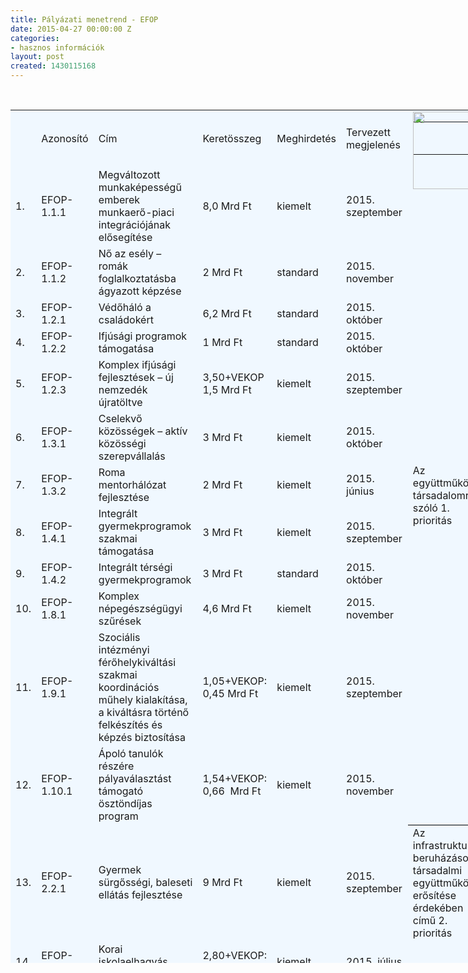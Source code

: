 ```yaml
---
title: Pályázati menetrend - EFOP
date: 2015-04-27 00:00:00 Z
categories:
- hasznos információk
layout: post
created: 1430115168
---
```


<p>&nbsp;</p><table style="border-color: #000000; border-width: 0px; background-color: #f0f8ff; width: 770px; height: 1365px; border-style: solid;" border="0" cellpadding="0" cellspacing="0"><colgroup><col style="mso-width-source: userset; mso-width-alt: 1206; width: 25pt;" width="33"> <col style="mso-width-source: userset; mso-width-alt: 2998; width: 62pt;" width="82"> <col style="mso-width-source: userset; mso-width-alt: 7789; width: 160pt;" width="213"> <col style="mso-width-source: userset; mso-width-alt: 4096; width: 84pt;" width="112"> <col style="mso-width-source: userset; mso-width-alt: 3218; width: 66pt;" width="88"> <col style="mso-width-source: userset; mso-width-alt: 4498; width: 92pt;" width="123"> <col style="mso-width-source: userset; mso-width-alt: 4352; width: 89pt;" width="119"> </colgroup><tbody><tr style="mso-height-source: userset; height: 39.0pt;"><td class="xl83" style="height: 39.0pt; width: 25pt;" height="52" width="33">&nbsp;</td><td class="xl84" style="border-left: none; width: 62pt;" width="82">Azonosító</td><td class="xl84" style="border-left: none; width: 160pt;" width="213">Cím</td><td class="xl84" style="border-left: none; width: 84pt;" width="112">Keretösszeg</td><td class="xl84" style="border-left: none; width: 66pt;" width="88">Meghirdetés</td><td class="xl84" style="border-left: none; width: 92pt;" width="123">Tervezett megjelenés</td><td style="width: 89pt;" align="left" valign="top" width="119"><span style="mso-ignore: vglayout; position: absolute; z-index: 1; margin-left: 0px; margin-top: 0px; width: 124px; height: 124px;"><img src="file:///C:\Users\MRK~1\AppData\Local\Temp\msohtmlclip1\01\clip_image002.png" height="124" width="124"></span><table cellpadding="0" cellspacing="0"><tbody><tr><td style="height: 39.0pt; width: 89pt;" height="52" width="119">&nbsp;</td></tr></tbody></table></td></tr><tr style="mso-height-source: userset; height: 27.75pt;"><td class="xl68" style="height: 27.75pt;" height="37">1.</td><td class="xl69" style="border-left: none;">EFOP-1.1.1</td><td class="xl70" style="border-left: none; width: 160pt;" width="213">Megváltozott munkaképességű emberek munkaerő-piaci integrációjának elősegítése</td><td class="xl69" style="border-left: none;">8,0 Mrd Ft</td><td class="xl69" style="border-left: none;">kiemelt</td><td class="xl71" style="border-left: none;">2015. szeptember</td><td class="xl85" style="border-bottom: .5pt solid black;" rowspan="12">Az együttműködő társadalomról szóló 1. prioritás</td></tr><tr style="height: 45.0pt;"><td class="xl72" style="height: 45.0pt; border-top: none;" height="60">2.</td><td class="xl67" style="border-top: none; border-left: none;">EFOP-1.1.2</td><td class="xl66" style="border-top: none; border-left: none; width: 160pt;" width="213">Nő az esély – romák foglalkoztatásba ágyazott képzése<span style="mso-spacerun: yes;">&nbsp;&nbsp;</span></td><td class="xl67" style="border-top: none; border-left: none;">2 Mrd Ft</td><td class="xl67" style="border-top: none; border-left: none;">standard</td><td class="xl73" style="border-top: none; border-left: none;">2015. november</td></tr><tr style="height: 15.0pt;"><td class="xl72" style="height: 15.0pt; border-top: none;" height="20">3.</td><td class="xl67" style="border-top: none; border-left: none;">EFOP-1.2.1</td><td class="xl66" style="border-top: none; border-left: none; width: 160pt;" width="213">Védőháló a családokért</td><td class="xl67" style="border-top: none; border-left: none;">6,2 Mrd Ft</td><td class="xl67" style="border-top: none; border-left: none;">standard</td><td class="xl73" style="border-top: none; border-left: none;">2015. október</td></tr><tr style="height: 15.0pt;"><td class="xl72" style="height: 15.0pt; border-top: none;" height="20">4.</td><td class="xl67" style="border-top: none; border-left: none;">EFOP-1.2.2</td><td class="xl66" style="border-top: none; border-left: none; width: 160pt;" width="213">Ifjúsági programok támogatása</td><td class="xl67" style="border-top: none; border-left: none;">1 Mrd Ft</td><td class="xl67" style="border-top: none; border-left: none;">standard</td><td class="xl73" style="border-top: none; border-left: none;">2015. október</td></tr><tr style="height: 30.0pt;"><td class="xl72" style="height: 30.0pt; border-top: none;" height="40">5.</td><td class="xl67" style="border-top: none; border-left: none;">EFOP-1.2.3</td><td class="xl66" style="border-top: none; border-left: none; width: 160pt;" width="213">Komplex ifjúsági fejlesztések – új nemzedék újratöltve</td><td class="xl67" style="border-top: none; border-left: none;">3,50+VEKOP 1,5 Mrd Ft</td><td class="xl67" style="border-top: none; border-left: none;">kiemelt</td><td class="xl73" style="border-top: none; border-left: none;">2015. szeptember</td></tr><tr style="height: 30.0pt;"><td class="xl72" style="height: 30.0pt; border-top: none;" height="40">6.</td><td class="xl67" style="border-top: none; border-left: none;">EFOP-1.3.1</td><td class="xl66" style="border-top: none; border-left: none; width: 160pt;" width="213">Cselekvő közösségek – aktív közösségi szerepvállalás</td><td class="xl67" style="border-top: none; border-left: none;">3 Mrd Ft</td><td class="xl67" style="border-top: none; border-left: none;">kiemelt</td><td class="xl73" style="border-top: none; border-left: none;">2015. október</td></tr><tr style="height: 15.0pt;"><td class="xl72" style="height: 15.0pt; border-top: none;" height="20">7.</td><td class="xl67" style="border-top: none; border-left: none;">EFOP-1.3.2</td><td class="xl66" style="border-top: none; border-left: none; width: 160pt;" width="213">Roma mentorhálózat fejlesztése</td><td class="xl67" style="border-top: none; border-left: none;">2 Mrd Ft</td><td class="xl67" style="border-top: none; border-left: none;">kiemelt</td><td class="xl73" style="border-top: none; border-left: none;">2015. június</td></tr><tr style="height: 30.0pt;"><td class="xl72" style="height: 30.0pt; border-top: none;" height="40">8.</td><td class="xl67" style="border-top: none; border-left: none;">EFOP-1.4.1</td><td class="xl66" style="border-top: none; border-left: none; width: 160pt;" width="213">Integrált gyermekprogramok szakmai támogatása</td><td class="xl67" style="border-top: none; border-left: none;">3 Mrd Ft</td><td class="xl67" style="border-top: none; border-left: none;">kiemelt</td><td class="xl73" style="border-top: none; border-left: none;">2015. szeptember</td></tr><tr style="height: 30.0pt;"><td class="xl72" style="height: 30.0pt; border-top: none;" height="40">9.</td><td class="xl67" style="border-top: none; border-left: none;">EFOP-1.4.2</td><td class="xl66" style="border-top: none; border-left: none; width: 160pt;" width="213">Integrált térségi gyermekprogramok</td><td class="xl67" style="border-top: none; border-left: none;">3 Mrd Ft</td><td class="xl67" style="border-top: none; border-left: none;">standard</td><td class="xl73" style="border-top: none; border-left: none;">2015. október</td></tr><tr style="height: 30.0pt;"><td class="xl72" style="height: 30.0pt; border-top: none;" height="40">10.</td><td class="xl67" style="border-top: none; border-left: none;">EFOP-1.8.1</td><td class="xl66" style="border-top: none; border-left: none; width: 160pt;" width="213">Komplex népegészségügyi szűrések</td><td class="xl67" style="border-top: none; border-left: none;">4,6 Mrd Ft</td><td class="xl67" style="border-top: none; border-left: none;">kiemelt</td><td class="xl73" style="border-top: none; border-left: none;">2015. november</td></tr><tr style="height: 75.0pt;"><td class="xl72" style="height: 75.0pt; border-top: none;" height="100">11.</td><td class="xl67" style="border-top: none; border-left: none;">EFOP-1.9.1</td><td class="xl66" style="border-top: none; border-left: none; width: 160pt;" width="213">Szociális intézményi férőhelykiváltási szakmai koordinációs műhely kialakítása, a kiváltásra történő felkészítés és képzés biztosítása</td><td class="xl66" style="border-top: none; border-left: none; width: 84pt;" width="112">1,05+VEKOP: 0,45 Mrd Ft</td><td class="xl67" style="border-top: none; border-left: none;">kiemelt</td><td class="xl73" style="border-top: none; border-left: none;">2015. szeptember</td></tr><tr style="height: 60.75pt;"><td class="xl74" style="height: 60.75pt; border-top: none;" height="81">12.</td><td class="xl75" style="border-top: none; border-left: none;">EFOP-1.10.1</td><td class="xl76" style="border-top: none; border-left: none; width: 160pt;" width="213">Ápoló tanulók részére pályaválasztást támogató ösztöndíjas<br> program</td><td class="xl75" style="border-top: none; border-left: none;">1,54+VEKOP: 0,66<span style="mso-spacerun: yes;">&nbsp; </span>Mrd Ft</td><td class="xl75" style="border-top: none; border-left: none;">kiemelt</td><td class="xl77" style="border-top: none; border-left: none;">2015. november</td></tr><tr style="height: 126.0pt;"><td class="xl78" style="height: 126.0pt; border-top: none;" height="168">13.</td><td class="xl79" style="border-top: none; border-left: none;">EFOP-2.2.1</td><td class="xl80" style="border-top: none; border-left: none; width: 160pt;" width="213">Gyermek sürgősségi, baleseti ellátás fejlesztése</td><td class="xl79" style="border-top: none; border-left: none;">9 Mrd Ft</td><td class="xl79" style="border-top: none; border-left: none;">kiemelt</td><td class="xl81" style="border-top: none; border-left: none;">2015. szeptember</td><td class="xl82" style="border-top: none; width: 89pt;" width="119">Az infrastrukturális beruházások a társadalmi együttműködés erősítése érdekében című 2. prioritás</td></tr><tr style="height: 30.0pt;"><td class="xl68" style="height: 30.0pt; border-top: none;" height="40">14.</td><td class="xl69" style="border-top: none; border-left: none;">EFOP-3.1.2</td><td class="xl70" style="border-top: none; border-left: none; width: 160pt;" width="213">Korai iskolaelhagyás csökkentése</td><td class="xl69" style="border-top: none; border-left: none;">2,80+VEKOP: 1,20 Mrd Ft</td><td class="xl69" style="border-top: none; border-left: none;">kiemelt</td><td class="xl71" style="border-top: none; border-left: none;">2015. július</td><td class="xl88" style="border-bottom: .5pt solid black; border-top: none;" rowspan="10">A gyarapodó tudástőkéről szóló 3. prioritás</td></tr><tr style="height: 60.0pt;"><td class="xl72" style="height: 60.0pt; border-top: none;" height="80">15.</td><td class="xl67" style="border-top: none; border-left: none;">EFOP-3.1.3</td><td class="xl66" style="border-top: none; border-left: none; width: 160pt;" width="213">Társadalmi felzárkózási és integrációs köznevelési intézkedések<br> támogatása</td><td class="xl67" style="border-top: none; border-left: none;">4,2 Mrd Ft</td><td class="xl67" style="border-top: none; border-left: none;">standard</td><td class="xl73" style="border-top: none; border-left: none;">2015. április</td></tr><tr style="height: 60.0pt;"><td class="xl72" style="height: 60.0pt; border-top: none;" height="80">16.</td><td class="xl67" style="border-top: none; border-left: none;">EFOP-3.1.4</td><td class="xl66" style="border-top: none; border-left: none; width: 160pt;" width="213">Ösztöndíj és mentorálási támogatás hátrányos helyzetű<br> tanulóknak – útravaló ösztöndíjprogram</td><td class="xl66" style="border-top: none; border-left: none; width: 84pt;" width="112">4,20<br> +VEKOP: 1,80 Mrd Ft</td><td class="xl67" style="border-top: none; border-left: none;">kiemelt</td><td class="xl73" style="border-top: none; border-left: none;">2015. április</td></tr><tr style="height: 15.0pt;"><td class="xl72" style="height: 15.0pt; border-top: none;" height="20">17.</td><td class="xl67" style="border-top: none; border-left: none;">EFOP-3.1.5</td><td class="xl66" style="border-top: none; border-left: none; width: 160pt;" width="213">Tehetségek Magyarországa</td><td class="xl67" style="border-top: none; border-left: none;">6,5 Mrd Ft</td><td class="xl67" style="border-top: none; border-left: none;">kiemelt</td><td class="xl73" style="border-top: none; border-left: none;">2015. október</td></tr><tr style="height: 15.0pt;"><td class="xl72" style="height: 15.0pt; border-top: none;" height="20">18.</td><td class="xl67" style="border-top: none; border-left: none;">EFOP-3.3.1</td><td class="xl66" style="border-top: none; border-left: none; width: 160pt;" width="213">Tanoda programok támogatása</td><td class="xl67" style="border-top: none; border-left: none;">3 Mrd Ft</td><td class="xl67" style="border-top: none; border-left: none;">standard</td><td class="xl73" style="border-top: none; border-left: none;">2015. szeptember</td></tr><tr style="height: 30.0pt;"><td class="xl72" style="height: 30.0pt; border-top: none;" height="40">19.</td><td class="xl67" style="border-top: none; border-left: none;">EFOP-3.4.1</td><td class="xl66" style="border-top: none; border-left: none; width: 160pt;" width="213">Roma szakkollégiumok támogatása</td><td class="xl67" style="border-top: none; border-left: none;">1,2 Mrd Ft</td><td class="xl67" style="border-top: none; border-left: none;">standard</td><td class="xl73" style="border-top: none; border-left: none;">2015. június</td></tr><tr style="height: 45.0pt;"><td class="xl72" style="height: 45.0pt; border-top: none;" height="60">20.</td><td class="xl67" style="border-top: none; border-left: none;">EFOP-3.4.2</td><td class="xl66" style="border-top: none; border-left: none; width: 160pt;" width="213">Campus Hungary Program – felsőoktatási mobilitás támogatása</td><td class="xl66" style="border-top: none; border-left: none; width: 84pt;" width="112">7,13+VEKOP: 2,85 Mrd Ft</td><td class="xl67" style="border-top: none; border-left: none;">kiemelt</td><td class="xl73" style="border-top: none; border-left: none;">2015. július</td></tr><tr style="height: 30.0pt;"><td class="xl72" style="height: 30.0pt; border-top: none;" height="40">21.</td><td class="xl67" style="border-top: none; border-left: none;">EFOP-3.6.1</td><td class="xl66" style="border-top: none; border-left: none; width: 160pt;" width="213">Intelligens szakosodást szolgáló intézményi fejlesztések</td><td class="xl67" style="border-top: none; border-left: none;">20 Mrd Ft</td><td class="xl67" style="border-top: none; border-left: none;">standard</td><td class="xl73" style="border-top: none; border-left: none;">2015. október</td></tr><tr style="height: 45.0pt;"><td class="xl72" style="height: 45.0pt; border-top: none;" height="60">22.</td><td class="xl67" style="border-top: none; border-left: none;">EFOP-3.8.2</td><td class="xl66" style="border-top: none; border-left: none; width: 160pt;" width="213">Szociális humán erőforrás fejlesztése fenntartótól függetlenül</td><td class="xl67" style="border-top: none; border-left: none;">11 Mrd Ft</td><td class="xl67" style="border-top: none; border-left: none;">kiemelt</td><td class="xl73" style="border-top: none; border-left: none;">2015. szeptember</td></tr><tr style="height: 30.75pt;"><td class="xl74" style="height: 30.75pt; border-top: none;" height="41">23.</td><td class="xl75" style="border-top: none; border-left: none;">EFOP-3.8.3</td><td class="xl76" style="border-top: none; border-left: none; width: 160pt;" width="213">A háziorvosi alapellátás humán erőforrásának fejlesztése</td><td class="xl75" style="border-top: none; border-left: none;">3,3 Mrd Ft</td><td class="xl75" style="border-top: none; border-left: none;">kiemelt</td><td class="xl77" style="border-top: none; border-left: none;">2015. október</td></tr><tr style="height: 30.0pt;"><td class="xl68" style="height: 30.0pt; border-top: none;" height="40">24.</td><td class="xl69" style="border-top: none; border-left: none;">EFOP-4.1.1</td><td class="xl70" style="border-top: none; border-left: none; width: 160pt;" width="213">Egyes egyházi oktatási infrastrukturális fejlesztések</td><td class="xl69" style="border-top: none; border-left: none;">4,95 Mrd Ft</td><td class="xl69" style="border-top: none; border-left: none;">kiemelt</td><td class="xl71" style="border-top: none; border-left: none;">július</td><td class="xl91" style="border-bottom: .5pt solid black; border-top: none; width: 89pt;" rowspan="3" width="119">infrastrukturális beruházások a gyarapodó tudástőke érdekében című 4. prioritás</td></tr><tr style="height: 30.0pt;"><td class="xl72" style="height: 30.0pt; border-top: none;" height="40">25.</td><td class="xl67" style="border-top: none; border-left: none;">EFOP-4.1.2</td><td class="xl66" style="border-top: none; border-left: none; width: 160pt;" width="213">Iskolarendszer fejlesztése iskolaközpontok kialakításával</td><td class="xl67" style="border-top: none; border-left: none;">20 Mrd Ft</td><td class="xl67" style="border-top: none; border-left: none;">kiemelt</td><td class="xl73" style="border-top: none; border-left: none;">2015. november</td></tr><tr style="height: 30.75pt;"><td class="xl74" style="height: 30.75pt; border-top: none;" height="41">26.</td><td class="xl75" style="border-top: none; border-left: none;">EFOP-4.1.3</td><td class="xl76" style="border-top: none; border-left: none; width: 160pt;" width="213">Testmozgást javító infrastrukturális fejlesztések</td><td class="xl75" style="border-top: none; border-left: none;">4,2 Mrd Ft</td><td class="xl75" style="border-top: none; border-left: none;">kiemelt</td><td class="xl77" style="border-top: none; border-left: none;">2015. szeptember</td></tr></tbody></table>
